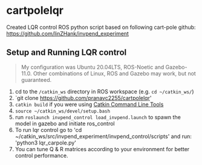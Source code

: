 # cartpolelqr
Created LQR control ROS python script based on following cart-pole github: https://github.com/linZHank/invpend_experiment

## Setup and Running LQR control
> My configuration was Ubuntu 20.04LTS, ROS-Noetic and Gazebo\-11.0. Other combinations of Linux, ROS and Gazebo may work, but not guaranteed.
1. cd to the `/catkin_ws` directory in ROS workspace (e.g. `cd ~/catkin_ws/`)
2. `git clone https://github.com/pranavc2255/cartpolelqr'
3. `catkin build` if you were using [Catkin Command Line Tools](https://catkin-tools.readthedocs.io/en/latest/)
4. `source ~/catkin_ws/devel/setup.bash`
5. run `roslaunch invpend_control load_invpend.launch` to spawn the model in gazebo and initiate ros_control
6. To run lqr control go to 'cd ~/catkin_ws/src/invpend_experiment/invpend_control/scripts' and run: 'python3 lqr_carpole.py'
7. You can tune Q & R matrices according to your environment for better control performance.
